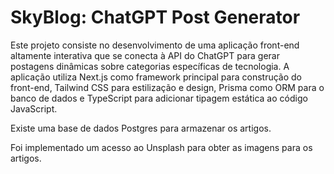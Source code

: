 # SkyBlog: ChatGPT Post Generator

Este projeto consiste no desenvolvimento de uma aplicação front-end altamente interativa que se conecta à API do ChatGPT para gerar postagens dinâmicas sobre categorias específicas de tecnologia. A aplicação utiliza Next.js como framework principal para construção do front-end, Tailwind CSS para estilização e design, Prisma como ORM para o banco de dados e TypeScript para adicionar tipagem estática ao código JavaScript.

Existe uma base de dados Postgres para armazenar os artigos.

Foi implementado um acesso ao Unsplash para obter as imagens para os artigos.